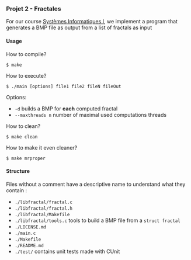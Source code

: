 <!-- To read with Atom go to >Packages>Mardown Preview -->

### Projet 2 - Fractales

For our course
[Systèmes Informatiques I](https://sites.uclouvain.be/SystInfo/), we implement
a program that generates a BMP file as output from a list of fractals as input

#### Usage

How to compile?

`$ make`

How to execute?

`$ ./main [options] file1 file2 fileN fileOut`

Options:

* `-d` builds a BMP for **each** computed fractal
* `--maxthreads n` number of maximal used computations threads

How to clean?

`$ make clean`

How to make it even cleaner?

`$ make mrproper`

#### Structure

Files without a comment have a descriptive name to understand what
they contain :

* `./libfractal/fractal.c`
* `./libfractal/fractal.h`
* `./libfractal/Makefile`
* `./libfractal/tools.c` tools to build a BMP file from a `struct fractal`
* `./LICENSE.md`
* `./main.c`
* `./Makefile`
* `./README.md`
* `./test/` contains unit tests made with CUnit
